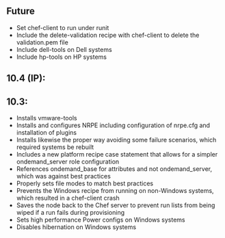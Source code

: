 ## Future

* Set chef-client to run under runit
* Include the delete-validation recipe with chef-client to delete the validation.pem file
* Include dell-tools on Dell systems
* Include hp-tools on HP systems

## 10.4 (IP):

## 10.3:
* Installs vmware-tools
* Installs and configures NRPE including configuration of nrpe.cfg and installation of plugins
* Installs likewise the proper way avoiding some failure scenarios, which required systems be rebuilt
* Includes a new platform recipe case statement that allows for a simpler ondemand_server role configuration
* References ondemand_base for attributes and not ondemand_server, which was against best practices
* Properly sets file modes to match best practices
* Prevents the Windows recipe from running on non-Windows systems, which resulted in a chef-client crash
* Saves the node back to the Chef server to prevent run lists from being wiped if a run fails during provisioning
* Sets high performance Power configs on Windows systems
* Disables hibernation on Windows systems  